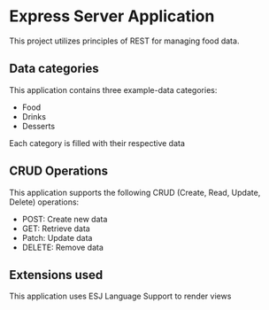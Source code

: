 # Express Server Application

This project utilizes principles of REST for managing food data.

## Data categories

This application contains three example-data categories:

- Food
- Drinks
- Desserts

Each category is filled with their respective data

## CRUD Operations

This application supports the following CRUD (Create, Read, Update, Delete) operations:

- POST: Create new data
- GET: Retrieve data
- Patch: Update data
- DELETE: Remove data

## Extensions used

This application uses ESJ Language Support to render views